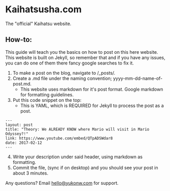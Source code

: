 # Kaihatsusha.com
The "official" Kaihatsu website.

## How-to:
This guide will teach you the basics on how to post on this here website.
This website is built on Jekyll, so remember that and if you have any issues, you can do one of them there fancy google searches to fix it.

1. To make a post on the blog, navigate to /_posts/.
2. Create a .md file under the naming convention; yyyy-mm-dd-name-of-post.md.
   * This website uses markdown for it's post format. Google markdown for formatting guidelines.
3. Put this code snippet on the top:
   * This is YAML, which is REQUIRED for Jekyll to process the post as a post.
```
---
layout: post
title: "Theory: We ALREADY KNOW where Mario will visit in Mario Odyssey?!"
link: https://www.youtube.com/embed/QTpADSWdar8
date: 2017-02-12
---
```
4. Write your description under said header, using markdown as formatting.
5. Commit the file, (sync if on desktop) and you should see your post in about 3 minutes.

Any questions? Email hello@yukonw.com for support.